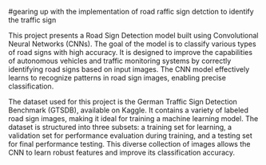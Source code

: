 #gearing up with the implementation of road raffic sign detction to identify the traffic sign 

This project presents a Road Sign Detection model built using Convolutional Neural Networks (CNNs). The goal of the model is to classify various types of road signs with high accuracy. It is designed to improve the capabilities of autonomous vehicles and traffic monitoring systems by correctly identifying road signs based on input images. The CNN model effectively learns to recognize patterns in road sign images, enabling precise classification.

The dataset used for this project is the German Traffic Sign Detection Benchmark (GTSDB), available on Kaggle. It contains a variety of labeled road sign images, making it ideal for training a machine learning model. The dataset is structured into three subsets: a training set for learning, a validation set for performance evaluation during training, and a testing set for final performance testing. This diverse collection of images allows the CNN to learn robust features and improve its classification accuracy.
